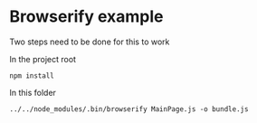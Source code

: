# Browserify example

Two steps need to be done for this to work

In the project root

    npm install

In this folder

    ../../node_modules/.bin/browserify MainPage.js -o bundle.js

